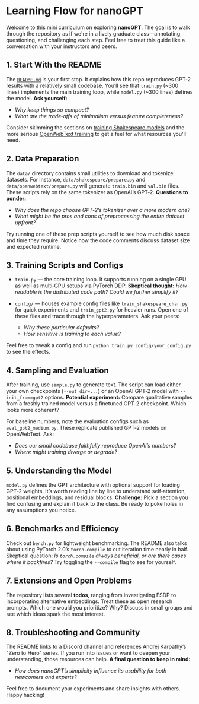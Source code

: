 # Learning Flow for nanoGPT

Welcome to this mini curriculum on exploring **nanoGPT**. The goal is to walk through the repository as if we're in a lively graduate class—annotating, questioning, and challenging each step. Feel free to treat this guide like a conversation with your instructors and peers.

## 1. Start With the README

The [`README.md`](README.md) is your first stop. It explains how this repo reproduces GPT‑2 results with a relatively small codebase. You’ll see that `train.py` (~300 lines) implements the main training loop, while `model.py` (~300 lines) defines the model. **Ask yourself:**

- *Why keep things so compact?* 
- *What are the trade‑offs of minimalism versus feature completeness?* 

Consider skimming the sections on [training Shakespeare models](README.md) and the more serious [OpenWebText training](README.md) to get a feel for what resources you'll need.

## 2. Data Preparation

The `data/` directory contains small utilities to download and tokenize datasets. For instance, `data/shakespeare/prepare.py` and `data/openwebtext/prepare.py` will generate `train.bin` and `val.bin` files. These scripts rely on the same tokenizer as OpenAI’s GPT‑2. **Questions to ponder:**

- *Why does the repo choose GPT‑2’s tokenizer over a more modern one?*
- *What might be the pros and cons of preprocessing the entire dataset upfront?*

Try running one of these prep scripts yourself to see how much disk space and time they require. Notice how the code comments discuss dataset size and expected runtime.

## 3. Training Scripts and Configs

- `train.py` — the core training loop. It supports running on a single GPU as well as multi‑GPU setups via PyTorch DDP. **Skeptical thought:** *How readable is the distributed code path? Could we further simplify it?*

- `config/` — houses example config files like `train_shakespeare_char.py` for quick experiments and `train_gpt2.py` for heavier runs. Open one of these files and trace through the hyperparameters. Ask your peers:
    - *Why these particular defaults?* 
    - *How sensitive is training to each value?* 

Feel free to tweak a config and run `python train.py config/your_config.py` to see the effects.

## 4. Sampling and Evaluation

After training, use `sample.py` to generate text. The script can load either your own checkpoints (`--out_dir=...`) or an OpenAI GPT‑2 model with `--init_from=gpt2` options. **Potential experiment:** Compare qualitative samples from a freshly trained model versus a finetuned GPT‑2 checkpoint. Which looks more coherent?

For baseline numbers, note the evaluation configs such as `eval_gpt2_medium.py`. These replicate published GPT‑2 models on OpenWebText. Ask:

- *Does our small codebase faithfully reproduce OpenAI’s numbers?* 
- *Where might training diverge or degrade?*

## 5. Understanding the Model

`model.py` defines the GPT architecture with optional support for loading GPT‑2 weights. It’s worth reading line by line to understand self‑attention, positional embeddings, and residual blocks. **Challenge:** Pick a section you find confusing and explain it back to the class. Be ready to poke holes in any assumptions you notice.

## 6. Benchmarks and Efficiency

Check out `bench.py` for lightweight benchmarking. The README also talks about using PyTorch 2.0’s `torch.compile` to cut iteration time nearly in half. Skeptical question: *Is `torch.compile` always beneficial, or are there cases where it backfires?* Try toggling the `--compile` flag to see for yourself.

## 7. Extensions and Open Problems

The repository lists several **todos**, ranging from investigating FSDP to incorporating alternative embeddings. Treat these as open research prompts. Which one would you prioritize? Why? Discuss in small groups and see which ideas spark the most interest.

## 8. Troubleshooting and Community

The README links to a Discord channel and references Andrej Karpathy’s "Zero to Hero" series. If you run into issues or want to deepen your understanding, those resources can help. **A final question to keep in mind:**

- *How does nanoGPT’s simplicity influence its usability for both newcomers and experts?*

Feel free to document your experiments and share insights with others. Happy hacking!
